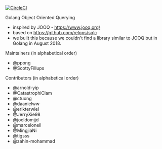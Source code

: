 [![CircleCI](https://circleci.com/gh/lumina-tech/gOOQ.svg?style=svg)](https://circleci.com/gh/lumina-tech/gOOQ)

Golang Object Oriented Querying

- inspired by JOOQ - https://www.jooq.org/
- based on https://github.com/relops/sqlc
- we built this because we couldn't find a library similar to JOOQ but in Golang in August 2018.

Maintainers (in alphabetical order)
- @ppong
- @ScottyFillups

Contributors (in alphabetical order)
- @arnold-yip
- @CatastrophiClam
- @ctuong
- @daanielww
- @erikterwiel
- @JerryXie98
- @joeldomjjd
- @marceloneil
- @MingjiaNi
- @tigsss
- @zahin-mohammad
